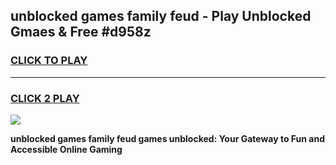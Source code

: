 
## unblocked games family feud - Play Unblocked Gmaes & Free #d958z
<h3>
<a href="https://news.freeplayer.one?title=unblocked_games_family_feud&ref=03M">CLICK TO PLAY</a></h3>
<hr>

<h3>
<a href="https://news.freeplayer.one?title=unblocked_games_family_feud&ref=03M">CLICK 2 PLAY</a>
  
</h3>

<a href="https://news.freeplayer.one?title=unblocked_games_family_feud&ref=03M"><img src="https://clearcache.store/games.png"></a>


**unblocked games family feud games unblocked: Your Gateway to Fun and Accessible Online Gaming**
